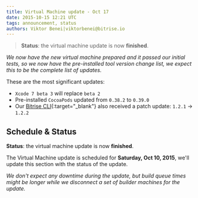 ```yaml
---
title: Virtual Machine update - Oct 17
date: 2015-10-15 12:21 UTC
tags: announcement, status
authors: Viktor Benei|viktorbenei@bitrise.io
---
```


> **Status**: the virtual machine update is now **finished**.

*We now have the new virtual machine prepared and it
passed our initial tests, so we now have the pre-installed tool
version change list, we expect this to be the complete list of updates.*

These are the most significant updates:

* `Xcode 7 beta 3` will replace `beta 2`
* Pre-installed `CocoaPods` updated from `0.38.2` to `0.39.0`
* Our [Bitrise CLI](https://github.com/bitrise-io/bitrise){:target="_blank"} also received a patch update: `1.2.1` -> `1.2.2`


## Schedule & Status

**Status**: the virtual machine update is now **finished**.

The Virtual Machine update is scheduled for **Saturday, Oct 10, 2015**,
we'll update this section with the status of the update.

*We don't expect any downtime during the update, but build queue
times might be longer while we disconnect a set of
builder machines for the update.*
